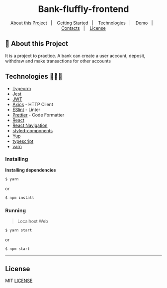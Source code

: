 <h1 align="center">Bank-fluffly-frontend</h1>

   
<p align="center">
  <a href="#notebook-About-this-Project">About this Project</a>&nbsp;&nbsp;&nbsp;|&nbsp;&nbsp;&nbsp;
  <a href="#rocket-Getting-Started">Getting Started</a>&nbsp;&nbsp;&nbsp;|&nbsp;&nbsp;&nbsp;
  <a href="#hammer-Built-With">Technologies</a>&nbsp;&nbsp;&nbsp;|&nbsp;&nbsp;&nbsp;
  <a href="#art-Demo">Demo</a>&nbsp;&nbsp;&nbsp;|&nbsp;&nbsp;&nbsp;
  <a href="#mailbox-Contacts">Contacts</a>&nbsp;&nbsp;&nbsp;|&nbsp;&nbsp;&nbsp;  
  <a href="#memo-license">License</a>
</p>   
   
## :notebook: About this Project

It is a project to practice. A bank can create a user account, deposit, withdraw and make transactions for other accounts

## Technologies 🐱‍🏍🎂

- [Typeorm](https://typeorm.io/#/)
- [Jest](https://jestjs.io/)
- [JWT](https://jwt.io/)
- [Axios](https://github.com/axios/axios) - HTTP Client
- [ESlint](https://eslint.org/) - Linter
- [Prettier](https://prettier.io/) - Code Formatter
- [React](https://pt-br.reactjs.org/)
- [React Navigation](https://reactnavigation.org/)
- [styled-components](https://www.styled-components.com/)
- [Yup](https://github.com/jquense/yup)
- [typescript](https://www.typescriptlang.org/)
- [yarn](https://yarnpkg.com/)

### Installing

**Installing dependencies**

```bash
$ yarn
```
or
```bash
$ npm install
```

### Running

> Localhost Web
```bash
$ yarn start
```
or
```bash
$ npm start
```

------------------
## License

MIT [LICENSE](LICENSE.md)
